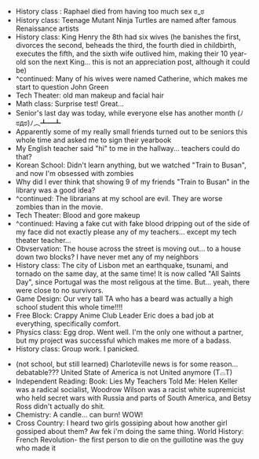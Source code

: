 - History class : Raphael died from having too much sex ಠ_ಠ
- History class: Teenage Mutant Ninja Turtles are named after famous Renaissance artists
- History class: King Henry the 8th had six wives (he banishes the first, divorces the second, beheads the third, the fourth died in childbirth, executes the fifth, and the sixth wife outlived him, making their 10 year-old son the next King... this is not an appreciation post, although it could be)
- ^continued: Many of his wives were named Catherine, which makes me start to question John Green
- Tech Theater: old man makeup and facial hair
- Math class: Surprise test! Great... 
- Senior's last day was today, while everyone else has another month (ﾉಠдಠ)ﾉ︵┻━┻
- Apparently some of my really small friends turned out to be seniors this whole time and asked me to sign their yearbook
- My English teacher said "hi" to me in the hallway... teachers could do that? 
- Korean School: Didn't learn anything, but we watched "Train to Busan", and now I'm obsessed with zombies 
- Why did I ever think that showing 9 of my friends "Train to Busan" in the library was a good idea? 
- ^continued: The librarians at my school are evil. They are worse zombies than in the movie. 
- Tech Theater: Blood and gore makeup 
- ^continued: Having a fake cut with fake blood dripping out of the side of my face did not exactly please any of my teachers... except my tech theater teacher...
- Obvservation: The house across the street is moving out... to a house down two blocks? I have never met any of my neighbors
- History class: The city of Lisbon met an earthquake, tsunami, and tornado on the same day, at the same time! It is now called "All Saints Day", since Portugal was the most religous at the time. But... yeah, there were close to no survivors. 
- Game Design: Our very tall TA who has a beard was actually a high school student this whole time!!!!
- Free Block: Crappy Anime Club Leader Eric does a bad job at everything, specifically comfort. 
- Physics class: Egg drop. Went well. I'm the only one without a partner, but my project was successful which makes me more of a badass. 
- History class: Group work. I panicked. 
<!-- ( ͡⚆ ͜ʖ ͡⚆) -->
<!-- dermatillomania -->
- (not school, but still learned) Charloteville news is for some reason... debatable??? United State of America is not United anymore (T⌓T)
- Independent Reading: Book: Lies My Teachers Told Me: Helen Keller was a radical socialist, Woodrow Wilson was a racist white supremicist who held secret wars with Russia and parts of South America, and Betsy Ross didn't actually do shit. 
- Chemistry: A candle... can burn! WOW! 
- Cross Country: I heard two girls gossiping about how another girl gossiped about them? Aw fek i'm doing the same thing. 
World History: French Revolution- the first person to die on the guillotine was the guy who made it
